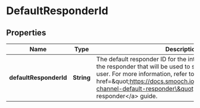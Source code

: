 

# DefaultResponderId

## Properties

Name | Type | Description | Notes
------------ | ------------- | ------------- | -------------
**defaultResponderId** | **String** | The default responder ID for the integration. This is the ID of the responder that will be used to send messages to the user. For more information, refer to &lt;a href&#x3D;\&quot;https://docs.smooch.io/guide/switchboard/#per-channel-default-responder\&quot;&gt;Per-channel default responder&lt;/a&gt; guide.  |  [optional]



